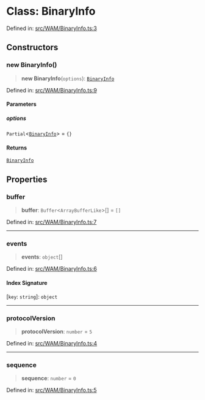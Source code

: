 # Class: BinaryInfo

Defined in: [src/WAM/BinaryInfo.ts:3](https://github.com/Fokusdotid/Baileys/blob/deec6cc75a88a82eaeedf16b76aa9218b2c772e3/src/WAM/BinaryInfo.ts#L3)

## Constructors

### new BinaryInfo()

> **new BinaryInfo**(`options`): [`BinaryInfo`](BinaryInfo.md)

Defined in: [src/WAM/BinaryInfo.ts:9](https://github.com/Fokusdotid/Baileys/blob/deec6cc75a88a82eaeedf16b76aa9218b2c772e3/src/WAM/BinaryInfo.ts#L9)

#### Parameters

##### options

`Partial`\<[`BinaryInfo`](BinaryInfo.md)\> = `{}`

#### Returns

[`BinaryInfo`](BinaryInfo.md)

## Properties

### buffer

> **buffer**: `Buffer`\<`ArrayBufferLike`\>[] = `[]`

Defined in: [src/WAM/BinaryInfo.ts:7](https://github.com/Fokusdotid/Baileys/blob/deec6cc75a88a82eaeedf16b76aa9218b2c772e3/src/WAM/BinaryInfo.ts#L7)

***

### events

> **events**: `object`[]

Defined in: [src/WAM/BinaryInfo.ts:6](https://github.com/Fokusdotid/Baileys/blob/deec6cc75a88a82eaeedf16b76aa9218b2c772e3/src/WAM/BinaryInfo.ts#L6)

#### Index Signature

\[`key`: `string`\]: `object`

***

### protocolVersion

> **protocolVersion**: `number` = `5`

Defined in: [src/WAM/BinaryInfo.ts:4](https://github.com/Fokusdotid/Baileys/blob/deec6cc75a88a82eaeedf16b76aa9218b2c772e3/src/WAM/BinaryInfo.ts#L4)

***

### sequence

> **sequence**: `number` = `0`

Defined in: [src/WAM/BinaryInfo.ts:5](https://github.com/Fokusdotid/Baileys/blob/deec6cc75a88a82eaeedf16b76aa9218b2c772e3/src/WAM/BinaryInfo.ts#L5)
